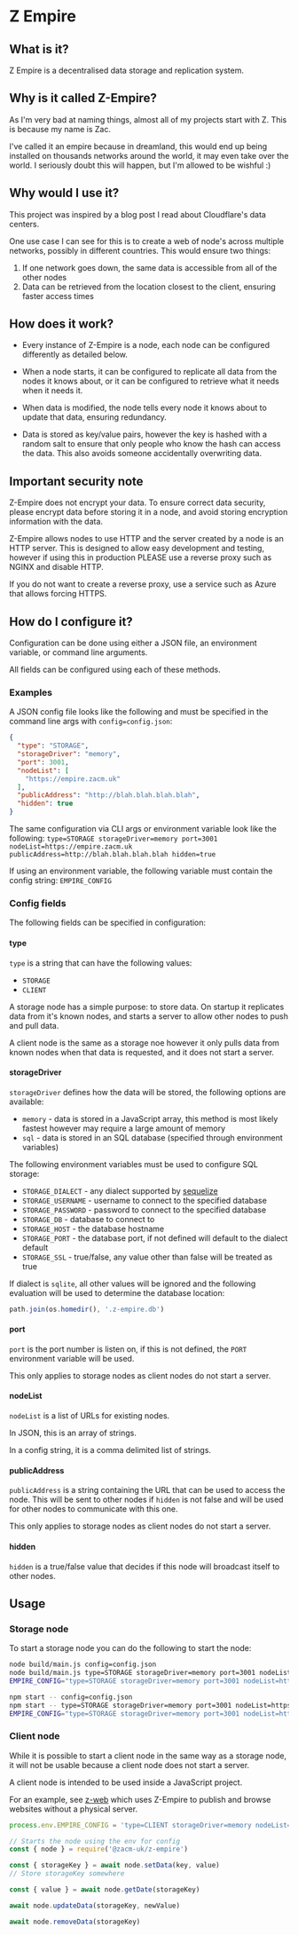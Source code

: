 # Z Empire
## What is it?
Z Empire is a decentralised data storage and replication system.

## Why is it called Z-Empire?
As I'm very bad at naming things, almost all of my projects start with Z. This is because my name is Zac.

I've called it an empire because in dreamland, this would end up being installed on thousands networks around the world, it may even take over the world. I seriously doubt this will happen, but I'm allowed to be wishful :)

## Why would I use it?
This project was inspired by a blog post I read about Cloudflare's data centers.

One use case I can see for this is to create a web of node's across multiple networks, possibly in different countries. This would ensure two things:

1) If one network goes down, the same data is accessible from all of the other nodes
2) Data can be retrieved from the location closest to the client, ensuring faster access times

## How does it work?
- Every instance of Z-Empire is a node, each node can be configured differently as detailed below.

- When a node starts, it can be configured to replicate all data from the nodes it knows about, or it can be configured to retrieve what it needs when it needs it.

- When data is modified, the node tells every node it knows about to update that data, ensuring redundancy.

- Data is stored as key/value pairs, however the key is hashed with a random salt to ensure that only people who know the hash can access the data. This also avoids someone accidentally overwriting data.

## Important security note
Z-Empire does not encrypt your data. To ensure correct data security, please encrypt data before storing it in a node, and avoid storing encryption information with the data.

Z-Empire allows nodes to use HTTP and the server created by a node is an HTTP server. This is designed to allow easy development and testing, however if using this in production PLEASE use a reverse proxy such as NGINX and disable HTTP.

If you do not want to create a reverse proxy, use a service such as Azure that allows forcing HTTPS.

## How do I configure it?
Configuration can be done using either a JSON file, an environment variable, or command line arguments.

All fields can be configured using each of these methods.

### Examples
A JSON config file looks like the following and must be specified in the command line args with ```config=config.json```:

```json
{
  "type": "STORAGE",
  "storageDriver": "memory",
  "port": 3001,
  "nodeList": [
    "https://empire.zacm.uk"
  ],
  "publicAddress": "http://blah.blah.blah.blah",
  "hidden": true
}
```

The same configuration via CLI args or environment variable look like the following:
```type=STORAGE storageDriver=memory port=3001 nodeList=https://empire.zacm.uk publicAddress=http://blah.blah.blah.blah hidden=true```

If using an environment variable, the following variable must contain the config string: ```EMPIRE_CONFIG```

### Config fields
The following fields can be specified in configuration:

#### type
```type``` is a string that can have the following values:

- ```STORAGE```
- ```CLIENT```

A storage node has a simple purpose: to store data. On startup it replicates data from it's known nodes, and starts a server to allow other nodes to push and pull data.

A client node is the same as a storage noe however it only pulls data from known nodes when that data is requested, and it does not start a server.

#### storageDriver
```storageDriver``` defines how the data will be stored, the following options are available:

- ```memory``` - data is stored in a JavaScript array, this method is most likely fastest however may require a large amount of memory
- ```sql``` - data is stored in an SQL database (specified through environment variables)

The following environment variables must be used to configure SQL storage:

- ```STORAGE_DIALECT``` - any dialect supported by [sequelize](https://sequelize.org/master/manual/getting-started.html)
- ```STORAGE_USERNAME``` - username to connect to the specified database
- ```STORAGE_PASSWORD``` - password to connect to the specified database
- ```STORAGE_DB``` - database to connect to
- ```STORAGE_HOST``` - the database hostname
- ```STORAGE_PORT``` - the database port, if not defined will default to the dialect default
- ```STORAGE_SSL``` - true/false, any value other than false will be treated as true

If dialect is ```sqlite```, all other values will be ignored and the following evaluation will be used to determine the database location:
```javascript
path.join(os.homedir(), '.z-empire.db')
```

#### port
```port``` is the port number is listen on, if this is not defined, the ```PORT``` environment variable will be used.

This only applies to storage nodes as client nodes do not start a server.

#### nodeList
```nodeList``` is a list of URLs for existing nodes.

In JSON, this is an array of strings.

In a config string, it is a comma delimited list of strings.

#### publicAddress
```publicAddress``` is a string containing the URL that can be used to access the node. This will be sent to other nodes if ```hidden``` is not false and will be used for other nodes to communicate with this one.

This only applies to storage nodes as client nodes do not start a server.

#### hidden
```hidden``` is a true/false value that decides if this node will broadcast itself to other nodes.

## Usage
### Storage node
To start a storage node you can do the following to start the node:

```bash
node build/main.js config=config.json
node build/main.js type=STORAGE storageDriver=memory port=3001 nodeList=https://empire.zacm.uk publicAddress=http://blah.blah.blah.blah hidden=true
EMPIRE_CONFIG="type=STORAGE storageDriver=memory port=3001 nodeList=https://empire.zacm.uk publicAddress=http://blah.blah.blah.blah hidden=true" node build/main.js

npm start -- config=config.json
npm start -- type=STORAGE storageDriver=memory port=3001 nodeList=https://empire.zacm.uk publicAddress=http://blah.blah.blah.blah hidden=true
EMPIRE_CONFIG="type=STORAGE storageDriver=memory port=3001 nodeList=https://empire.zacm.uk publicAddress=http://blah.blah.blah.blah hidden=true" npm start
```

### Client node
While it is possible to start a client node in the same way as a storage node, it will not be usable because a client node does not start a server.

A client node is intended to be used inside a JavaScript project.

For an example, see [z-web](https://github.com/zacm-uk/z-web) which uses Z-Empire to publish and browse websites without a physical server.

```javascript
process.env.EMPIRE_CONFIG = 'type=CLIENT storageDriver=memory nodeList=https://empire.zacm.uk hidden=true'

// Starts the node using the env for config
const { node } = require('@zacm-uk/z-empire')

const { storageKey } = await node.setData(key, value)
// Store storageKey somewhere

const { value } = await node.getDate(storageKey)

await node.updateData(storageKey, newValue)

await node.removeData(storageKey)
```
